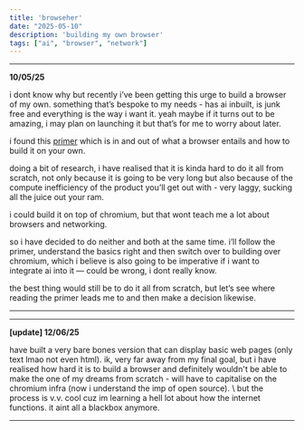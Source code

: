 ```yaml
---
title: 'browseher'
date: "2025-05-10"
description: 'building my own browser'
tags: ["ai", "browser", "network"]
---
```


---
**10/05/25**

i dont know why but recently i’ve been getting this urge to build a browser of my own. something that’s bespoke to my needs - has ai inbuilt, is junk free and everything is the way i want it. yeah maybe if it turns out to be amazing, i may plan on launching it but that’s for me to worry about later. 

i found this [primer](https://browser.engineering/) which is in and out of what a browser entails and how to build it on your own. 

doing a bit of research, i have realised that it is kinda hard to do it all from scratch, not only because it is going to be very long but also because of the compute inefficiency of the product you’ll get out with - very laggy, sucking all the juice out your ram. 

i could build it on top of chromium, but that wont teach me a lot about browsers and networking. 

so i have decided to do neither and both at the same time. i’ll follow the primer, understand the basics right and then switch over to building over chromium, which i believe is also going to be imperative if i want to integrate ai into it — could be wrong, i dont really know.

the best thing would still be to do it all from scratch, but let’s see where reading the primer leads me to and then make a decision likewise.

---

---
**[update] 12/06/25**

have built a very bare bones version that can display basic web pages (only text lmao not even html). ik, very far away from my final goal, but i have realised how hard it is to build a browser and definitely wouldn't be able to make the one of my dreams from scratch - will have to capitalise on the chromium infra (now i understand the imp of open source). \\
but the process is v.v. cool cuz im learning a hell lot about how the internet functions. it aint all a blackbox anymore.

---
